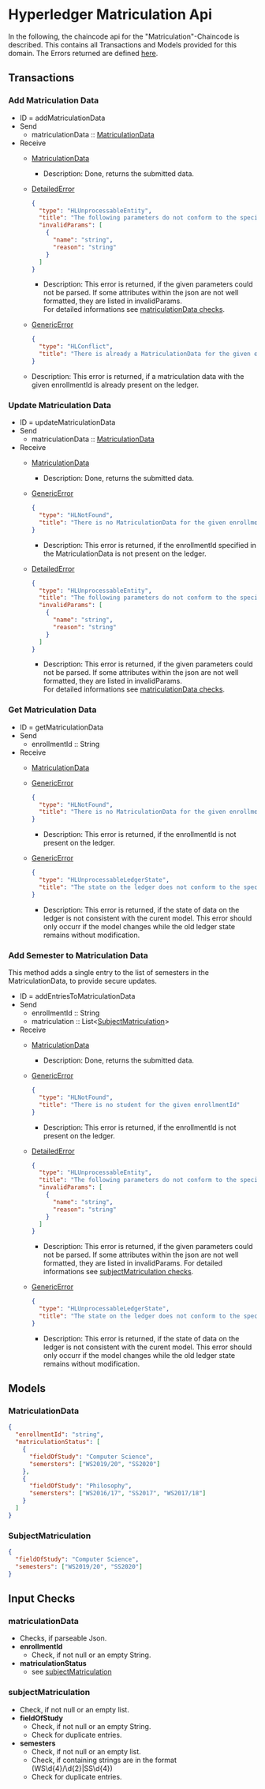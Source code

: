 # Hyperledger Matriculation Api

In the following, the chaincode api for the "Matriculation"-Chaincode is described.
This contains all Transactions and Models provided for this domain.
The Errors returned are defined [here](errors.md#Errors).

## Transactions

### Add Matriculation Data
- ID = addMatriculationData
- Send
    - matriculationData :: [MatriculationData](#MatriculationData)
- Receive
    - [MatriculationData](#MatriculationData)
      -  Description: Done, returns the submitted data.

    - [DetailedError](errors.md#DetailedError) 
      ```json
      {
        "type": "HLUnprocessableEntity",
        "title": "The following parameters do not conform to the specified format",
        "invalidParams": [
          {
            "name": "string",
            "reason": "string"
          }
        ]
      }
      ```
       - Description: This error is returned, if the given parameters could not be parsed. If some attributes within the json are not well formatted, they are listed in invalidParams.  
       For detailed informations see [matriculationData checks](#matriculationDataChecks).



    - [GenericError](errors.md#GenericError) 
      ```json
      {
        "type": "HLConflict",
        "title": "There is already a MatriculationData for the given enrollmentId",
      }
      ```
    - Description: This error is returned, if a matriculation data with the given enrollmentId is already present on the ledger.



### Update Matriculation Data
- ID = updateMatriculationData
- Send
    - matriculationData :: [MatriculationData](#MatriculationData)
- Receive
    - [MatriculationData](#MatriculationData)
      -  Description: Done, returns the submitted data.

    - [GenericError](errors.md#GenericError) 
      ```json
      {
        "type": "HLNotFound",
        "title": "There is no MatriculationData for the given enrollmentId"
      }
      ```
      - Description: This error is returned, if the enrollmentId specified in the MatriculationData is not present on the ledger.

    - [DetailedError](errors.md#DetailedError) 
      ```json
      {
        "type": "HLUnprocessableEntity",
        "title": "The following parameters do not conform to the specified format",
        "invalidParams": [
          {
            "name": "string",
            "reason": "string"
          }
        ]
      }
      ```
      - Description: This error is returned, if the given parameters could not be parsed. If some attributes within the json are not well formatted, they are listed in invalidParams.  
      For detailed informations see [matriculationData checks](#matriculationDataCecks).

### Get Matriculation Data
- ID = getMatriculationData
- Send
    - enrollmentId :: String
- Receive
    - [MatriculationData](#MatriculationData)

    - [GenericError](errors.md#GenericError) 
      ```json
      {
        "type": "HLNotFound",
        "title": "There is no MatriculationData for the given enrollmentId"
      }
      ```
      - Description: This error is returned, if the enrollmentId is not present on the ledger.

    - [GenericError](errors.md#GenericError) 
      ```json
      {
        "type": "HLUnprocessableLedgerState",
        "title": "The state on the ledger does not conform to the specified format"
      }
      ```
      - Description: This error is returned, if the state of data on the ledger is not consistent with the curent model. This error should only occurr if the model changes while the old ledger state remains without modification.

### Add Semester to Matriculation Data
This method adds a single entry to the list of semesters in the MatriculationData, to provide secure updates.

- ID = addEntriesToMatriculationData
- Send
    - enrollmentId :: String
    - matriculation :: List\<[SubjectMatriculation](#SubjectMatriculation)\>
- Receive
    - [MatriculationData](#MatriculationData)
      -  Description: Done, returns the submitted data.

    - [GenericError](errors.md#GenericError) 
      ```json
      {
        "type": "HLNotFound",
        "title": "There is no student for the given enrollmentId"
      }
      ```
      - Description: This error is returned, if the enrollmentId is not present on the ledger.
      
    - [DetailedError](errors.md#DetailedError) 
      ```json
      {
        "type": "HLUnprocessableEntity",
        "title": "The following parameters do not conform to the specified format",
        "invalidParams": [
          {
            "name": "string",
            "reason": "string"
          }
        ]
      }
      ```
      - Description: This error is returned, if the given parameters could not be parsed. If some attributes within the json are not well formatted, they are listed in invalidParams.
      For detailed informations see [subjectMatriculation checks](#subjectMatriculationChecks).

    
    - [GenericError](errors.md#GenericError) 
      ```json
      {
        "type": "HLUnprocessableLedgerState",
        "title": "The state on the ledger does not conform to the specified format"
      }
      ```
      - Description: This error is returned, if the state of data on the ledger is not consistent with the curent model. This error should only occurr if the model changes while the old ledger state remains without modification.

## <a id="Models" />Models

### <a id="MatriculationData" />MatriculationData
```json
{
  "enrollmentId": "string",
  "matriculationStatus": [
    {
      "fieldOfStudy": "Computer Science",
      "semersters": ["WS2019/20", "SS2020"]
    },
    {
      "fieldOfStudy": "Philosophy",
      "semersters": ["WS2016/17", "SS2017", "WS2017/18"]
    }
  ]
}
```

### <a id="SubjectMatriculation" />SubjectMatriculation
```json
{
  "fieldOfStudy": "Computer Science",
  "semesters": ["WS2019/20", "SS2020"]
}
```

## <a id="Checks" />Input Checks
### <a id="matriculationDataChecks" />matriculationData
- Checks, if parseable Json.
- **enrollmentId**
  - Check, if not null or an empty String.
- **matriculationStatus**
  - see [subjectMatriculation](#subjectMatriculationChecks)


### <a id="subjectMatriculationChecks" />subjectMatriculation
- Check, if not null or an empty list.
- **fieldOfStudy**
  - Check, if not null or an empty String.
  - Check for duplicate entries.
- **semesters**
  - Check, if not null or an empty list.
  - Check, if containing strings are in the format (WS\d{4}/\d{2}|SS\d{4})
  - Check for duplicate entries.
